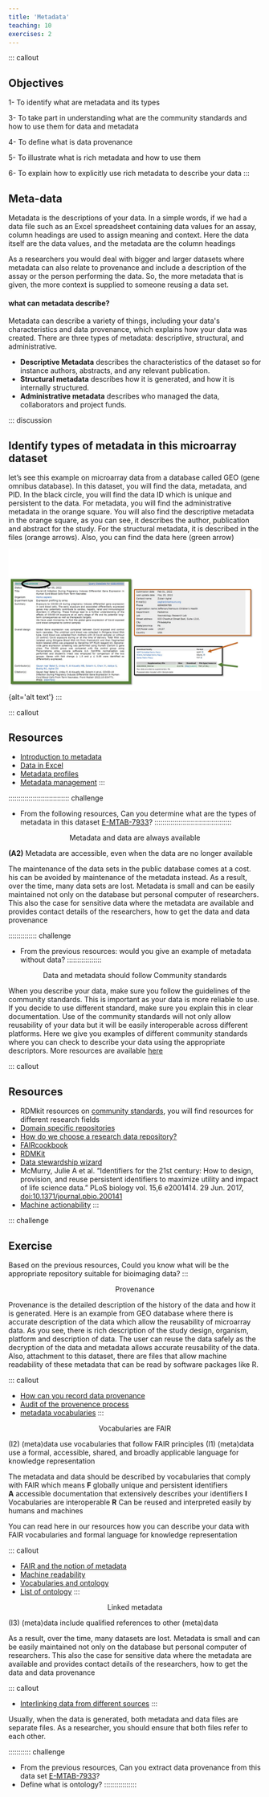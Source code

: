 ```yaml
---
title: 'Metadata'
teaching: 10
exercises: 2
---
```

::: callout
## Objectives
1- To identify what are metadata and its types

3- To take part in understanding what are the community standards and how to use them for data and metadata

4- To define what is data provenance

5- To illustrate what is rich metadata and how to use them

6- To explain how to explicitly use rich metadata to describe your data
:::

## Meta-data

Metadata is the descriptions of your data.  In a simple words, if we had a data file such as an Excel spreadsheet containing data values for an assay, column headings are used to assign meaning and context.  Here the data itself are the data values, and the metadata are the column headings 

As a researchers you would deal with bigger and larger datasets where metadata can also relate to provenance and include a description of the assay or the person performing the data.  So, the more metadata that is given, the more context is supplied to someone reusing a data set.


#### what can metadata describe?
Metadata can describe a variety of things, including your data's characteristics and data provenance, which explains how your data was created. There are three types of metadata: descriptive, structural, and administrative.  

- **Descriptive Metadata** describes the characteristics of the dataset so for instance authors, abstracts, and any relevant publication.
- **Structural metadata** describes how it is generated, and how it is internally structured.
- **Administrative metadata** describes who managed the data, collaborators and project funds.  

::: discussion
## Identify types of metadata in this microarray dataset
let’s see this example on microarray data from a database called GEO (gene omnibus database). In this dataset, you will find the data, metadata, and PID. In the black circle, you will find the data ID which is unique and persistent to the data. For metadata, you will find the administrative metadata in the orange square. You will also find the descriptive metadata in the orange square, as you can see, it describes the author, publication and abstract for the study. For the structural metadata, it is described in the files (orange arrows). Also, you can find the data here (green arrow)

![Types of metadata](fig/metadata.jpg){alt='alt text'}
:::

::: callout
## Resources
- [Introduction to metadata](https://carpentries-incubator.github.io/fair-bio-practice/05-intro-to-metadata/index.html)
- [Data in Excel](https://carpentries-incubator.github.io/fair-bio-practice/07-data-in-excel/index.html)
- [Metadata profiles](https://faircookbook.elixir-europe.org/content/recipes/interoperability/creating-minimal-metadata-profiles.html)
- [Metadata management](https://rdmkit.elixir-europe.org/metadata_management.html)
:::

:::::::::::::::::::::::::::::: challenge
- From the following resources, Can you determine what are the types of metadata in this dataset [E-MTAB-7933](https://www.ebi.ac.uk/biostudies/arrayexpress/studies/E-MTAB-7933)?
::::::::::::::::::::::::::::::::::::::

<p style="text-align: center;"> Metadata and data are always available </p>

**(A2)** Metadata are accessible, even when the data are no longer available

The maintenance of the data sets in the public database comes at a cost. his can be avoided by maintenance of the metadata instead. As a result, over the time, many data sets are lost. Metadata is small and can be easily maintained not only on the database but personal computer of researchers. This also the case for sensitive data where the metadata are available and provides contact details of the researchers, how to get the data and data provenance


:::::::::::::: challenge
- From the previous resources: would you give an example of metadata without data?
:::::::::::::::::

<p style="text-align: center;"> Data and metadata should follow Community standards </p>

When you describe your data, make sure you follow the guidelines of the community standards. This is important as your data is more reliable to use. If you decide to use different standard, make sure you explain this in clear documentation. Use of the community standards will not only allow reusability of your data but it will be easily interoperable across different platforms. 
Here we give you examples of different community standards where you can check to describe your data using the appropriate descriptors. More resources are available [here](https://rdmkit.elixir-europe.org/your_domain) 

::: callout
## Resources
- RDMkit resources on [community standards](https://rdmkit.elixir-europe.org/your_domain), you will find resources for different research fields
- [Domain specific repositories](https://carpentries-incubator.github.io/fair-bio-practice/13-data-repositories/index.html)
- [How do we choose a research data repository?](https://carpentries-incubator.github.io/fair-bio-practice/13-data-repositories/index.html)
- [FAIRcookbook](https://faircookbook.elixir-europe.org/content/recipes/findability/identifiers.html)
- [RDMKit](https://rdmkit.elixir-europe.org/identifiers.html)
- [Data stewardship wizard](https://researchers.ds-wizard.org/knowledge-models/dsw:root:latest/preview?questionUuid=d21fdb06-22bf-418e-aa40-dc5ef1485f56)
- McMurry, Julie A et al. “Identifiers for the 21st century: How to design, provision, and reuse persistent identifiers to maximize utility and impact of life science data.” PLoS biology vol. 15,6 e2001414. 29 Jun. 2017, [doi:10.1371/journal.pbio.200141](https://www.ncbi.nlm.nih.gov/pmc/articles/PMC5490878/)
- [Machine actionability](https://rdmkit.elixir-europe.org/machine_actionability)
:::

::: challenge
## Exercise
Based on the previous resources, Could you know what will be the appropriate repository suitable for bioimaging data?
:::

<p style="text-align: center;"> Provenance </p>

Provenance is the detailed description of the history of the data and how it is generated.
Here is an example from GEO database where there is accurate description of the data which allow the reusability of microarray data. As you see, there is rich description of the study design, organism, platform and description of data. The user can reuse the data safely as the decryption of the data and metadata allows accurate reusability of the data. Also, attachment to this dataset, there are files that allow machine readability of these metadata that can be read by software packages like R.


::: callout
- [How can you record data provenance](https://rdmkit.elixir-europe.org/data_provenance)
- [Audit of the provenence process](https://faircookbook.elixir-europe.org/content/recipes/reusability/provenance.html)
- [metadata vocabularies](https://lov.linkeddata.es/dataset/lov/)
::: 

<p style="text-align: center;"> Vocabularies are FAIR </p>
(I2)  (meta)data use vocabularies that follow FAIR principles
(I1)  (meta)data use a formal, accessible, shared, and broadly applicable language for knowledge representation


The metadata and data should be described by vocabularies that comply with FAIR which means
**F** globally unique and persistent identifiers                           
**A** accessible documentation that extensively describes your identifiers
**I** Vocabularies are interoperable
**R** Can be reused and interpreted easily by humans and machines

You can read here in our resources how you can describe your data with FAIR vocabularies and formal language for knowledge representation

::: callout
- [FAIR and the notion of metadata](https://faircookbook.elixir-europe.org/content/recipes/introduction/metadata-fair.html)
- [Machine readability](https://rdmkit.elixir-europe.org/machine_actionability)
- [Vocabularies and ontology](https://carpentries-incubator.github.io/fair-bio-practice/06-being-precise/index.html)
- [List of ontology](https://obofoundry.org/)
:::

<p style="text-align: center;"> Linked metadata </p>
(I3)  (meta)data include qualified references to other (meta)data

As a result, over the time, many datasets are lost. Metadata is small and can be easily maintained not only on the database but personal computer of researchers. This also the case for sensitive data where the metadata are available and provides contact details of the researchers, how to get the data and data provenance

::: callout
- [Interlinking data from different sources](https://faircookbook.elixir-europe.org/content/recipes/interoperability/identifier-mapping.html#references)
:::

Usually, when the data is generated, both metadata and data files are separate files. As a researcher, you should ensure that both files refer to each other.

::::::::::: challenge
- From the previous resources, Can you extract data provenance from this data set [E-MTAB-7933](https://www.ebi.ac.uk/biostudies/arrayexpress/studies/E-MTAB-7933)? 
- Define what is ontology?
::::::::::::::::
